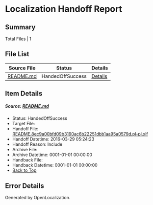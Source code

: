 # <a name='report-top'></a> Localization Handoff Report

## Summary
 Total Files | 1

## File List
 Source File | Status | Details 
 ----------- | ------ | ------- 
 [README.md](https://github.com/OpenLocalizationOrg/hyperV/blob/aaf6dddc174d95e4f7796619a3940490069460a2/README.md) | HandedOffSuccess | [Details](#00a716125fd77ede83e6d09813bd30f6228c5b551303)

## Item Details
##### <a name='00a716125fd77ede83e6d09813bd30f6228c5b551303'></a> Source: [README.md](https://github.com/OpenLocalizationOrg/hyperV/blob/aaf6dddc174d95e4f7796619a3940490069460a2/README.md)
* Status: HandedOffSuccess
* Target File: 
* Handoff File: [README.8ec9a00bfd09b3190ac6b22251dbb1aa95a0579d.pl-pl.xlf](https://github.com/OpenLocalizationOrg/olhandoff/blob/b563090c3a19854ab5669bc2ab6a1d76092ab96c/ol-handoff/OpenLocalizationOrg/hyperV.pl-pl/master/acomdc_nonhi/README.8ec9a00bfd09b3190ac6b22251dbb1aa95a0579d.pl-pl.xlf)
* Handoff Datetime: 2016-03-29 05:24:23
* Handoff Reason: Include
* Archive File: 
* Archive Datetime: 0001-01-01 00:00:00
* Handback File: 
* Handback Datetime: 0001-01-01 00:00:00
* [Back to Top](#report-top)


## Error Details

Generated by OpenLocalization.
